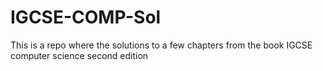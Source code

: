 # IGCSE-COMP-Sol
This is a repo where the solutions to a few chapters from the book IGCSE computer science second edition
